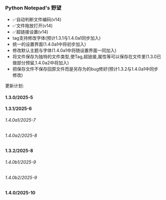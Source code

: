 ### Python Notepad's 野望


- ✅自动判断文件编码(v14)
- ✅文件拖放打开(v14)
- ✅超链接设置(v14)
- tag支持修改字体(预计1.3.1与1.4.0a1同步加入)
- 统一的设置界面(1.4.0a1中将初步加入)
- 修改默认主题与字体(1.4.0a1中将随设置界面一同加入)
- 将文件保存为独特的文件类型,使Tag,超链接,属性等可以保存在文件里(1.3.0已做部分预留,1.4.0a2中将加入)
- 把保存文件不保存回原文件而是另存为的bug修好(预计1.3.2与1.4.0a1中同步修改)



更新计划:
#### 1.3.0/2025-5
#### 1.3.1/2025-6
###### 1.4.0a1/2025-7
###### 1.4.0a2/2025-8
#### 1.3.2/2025-8
###### 1.4.0b1/2025-9
###### 1.4.0b2/2025-9
#### 1.4.0/2025-10

